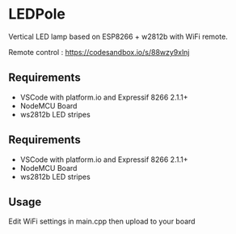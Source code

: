 # LEDPole

Vertical LED lamp based on ESP8266 + w2812b with WiFi remote.

Remote control : https://codesandbox.io/s/88wzy9xlnj

## Requirements

- VSCode with platform.io and Expressif 8266 2.1.1+
- NodeMCU Board
- ws2812b LED stripes

## Requirements

- VSCode with platform.io and Expressif 8266 2.1.1+
- NodeMCU Board
- ws2812b LED stripes

## Usage

Edit WiFi settings in main.cpp then upload to your board
